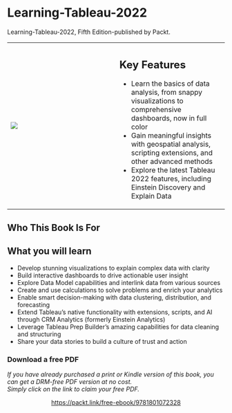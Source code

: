 


# Learning-Tableau-2022
Learning-Tableau-2022, Fifth Edition-published by Packt.


<table class="noBorder">
  <tr>
    <td width="50%" height="50%"> 
      <img src="https://github.com/PacktPublishing/Learning-Tableau-2022/blob/main/Cover.png?raw=true">
    </td>
    <td valign="top">
      <H2>Key Features</H2>
      <ul>
      <li> Learn the basics of data analysis, from snappy visualizations to comprehensive dashboards, now in full color </li>
      <li> Gain meaningful insights with geospatial analysis, scripting extensions, and other advanced methods </li>
      <li> Explore the latest Tableau 2022 features, including Einstein Discovery and Explain Data </li>
      </ul>
    </td>
  </tr> 
</table>

## Who This Book Is For


## What you will learn
* Develop stunning visualizations to explain complex data with clarity
* Build interactive dashboards to drive actionable user insight
* Explore Data Model capabilities and interlink data from various sources
* Create and use calculations to solve problems and enrich your analytics
* Enable smart decision-making with data clustering, distribution, and forecasting
* Extend Tableau’s native functionality with extensions, scripts, and AI through CRM Analytics (formerly Einstein Analytics)
* Leverage Tableau Prep Builder’s amazing capabilities for data cleaning and structuring
* Share your data stories to build a culture of trust and action
### Download a free PDF

 <i>If you have already purchased a print or Kindle version of this book, you can get a DRM-free PDF version at no cost.<br>Simply click on the link to claim your free PDF.</i>
<p align="center"> <a href="https://packt.link/free-ebook/9781801072328">https://packt.link/free-ebook/9781801072328 </a> </p>
